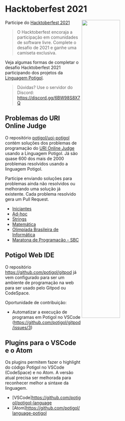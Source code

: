 # Hacktoberfest 2021

<a href="https://hacktoberfest.digitalocean.com"><img src="https://hacktoberfest.digitalocean.com/_nuxt/img/logo-hacktoberfest-full.f42e3b1.svg" width="50%" align="right"></a>


Participe do [Hacktoberfest 2021](https://hacktoberfest.digitalocean.com/)

> O Hacktoberfest encoraja a participação em comunidades de software livre.
> Complete o desafio de 2021 e ganhe uma camiseta exclusiva.

Veja algumas formas de completar o desafio Hacktoberfest 2021 participando dos projetos da [Linguagem Potigol](https://potigol.github.io).

> Dúvidas? Use o servidor do Discord: https://discord.gg/6BW98S8X7Q

## Problemas do URI Online Judge

O repositório [potigol/uoj-potigol](https://potigol.github.io/uoj-potigol) contém soluções dos problemas de programação do [URI Online Judge](https://urionlinejudge.com.br) usando a Linguagem Potigol.
Já são quase 600 dos mais de 2000 problemas resolvidos usando a linguagem Potigol. 

Participe enviando soluções para problemas ainda não resolvidos ou melhorando uma solução já existente.
Cada problema resolvido gera um Pull Request.


- [Iniciantes](https://github.com/potigol/uoj-potigol/issues/27)
- [Ad-hoc](https://github.com/potigol/uoj-potigol/issues/28)
- [Strings](https://github.com/potigol/uoj-potigol/issues/29)
- [Matemática](https://github.com/potigol/uoj-potigol/issues/51)
- [Olimpíada Brasileira de Informática](https://github.com/potigol/uoj-potigol/issues/50)
- [Maratona de Programação - SBC](https://github.com/potigol/uoj-potigol/issues/32)


## Potigol Web IDE

O repositório https://github.com/potigol/gitpod já vem configurado para ser um ambiente de programação na web para ser usado pelo Gitpod ou CodeSpace.

Oportunidade de contribuição:

 - Automatizar a execução de programas em Potigol no VSCode (https://github.com/potigol/gitpod/issues/3)

## Plugins para o VSCode e o Atom

Os plugins permitem fazer o highlight do código Potigol no VSCode (CodeSpace) e no Atom. A versão atual precisa ser melhorada para reconhecer melhor a sintaxe da linguagem. 

 - [VSCode]https://github.com/potigol/potigol-language
 - [Atom]https://github.com/potigol/language-potigol

